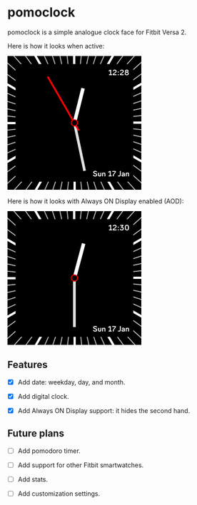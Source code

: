 # pomoclock

pomoclock is a simple analogue clock face for Fitbit Versa 2.

Here is how it looks when active:

![alt text](./resources/screenshots/Screenshot01_v0_1_1.png)

Here is how it looks with Always ON Display enabled (AOD):

![alt text](./resources/screenshots/Screenshot02_v0_1_1.png)

## Features

- [x] Add date: weekday, day, and month.

- [x] Add digital clock.

- [x] Add Always ON Display support: it hides the second hand.


## Future plans

- [ ] Add pomodoro timer.

- [ ] Add support for other Fitbit smartwatches.

- [ ] Add stats.

- [ ] Add customization settings.
